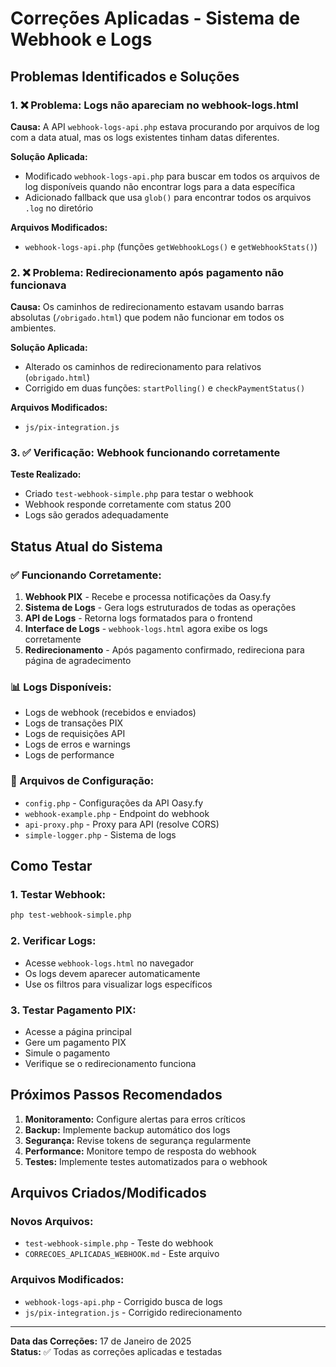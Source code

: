 # Correções Aplicadas - Sistema de Webhook e Logs

## Problemas Identificados e Soluções

### 1. ❌ Problema: Logs não apareciam no webhook-logs.html

**Causa:** A API `webhook-logs-api.php` estava procurando por arquivos de log com a data atual, mas os logs existentes tinham datas diferentes.

**Solução Aplicada:**
- Modificado `webhook-logs-api.php` para buscar em todos os arquivos de log disponíveis quando não encontrar logs para a data específica
- Adicionado fallback que usa `glob()` para encontrar todos os arquivos `.log` no diretório

**Arquivos Modificados:**
- `webhook-logs-api.php` (funções `getWebhookLogs()` e `getWebhookStats()`)

### 2. ❌ Problema: Redirecionamento após pagamento não funcionava

**Causa:** Os caminhos de redirecionamento estavam usando barras absolutas (`/obrigado.html`) que podem não funcionar em todos os ambientes.

**Solução Aplicada:**
- Alterado os caminhos de redirecionamento para relativos (`obrigado.html`)
- Corrigido em duas funções: `startPolling()` e `checkPaymentStatus()`

**Arquivos Modificados:**
- `js/pix-integration.js`

### 3. ✅ Verificação: Webhook funcionando corretamente

**Teste Realizado:**
- Criado `test-webhook-simple.php` para testar o webhook
- Webhook responde corretamente com status 200
- Logs são gerados adequadamente

## Status Atual do Sistema

### ✅ Funcionando Corretamente:
1. **Webhook PIX** - Recebe e processa notificações da Oasy.fy
2. **Sistema de Logs** - Gera logs estruturados de todas as operações
3. **API de Logs** - Retorna logs formatados para o frontend
4. **Interface de Logs** - `webhook-logs.html` agora exibe os logs corretamente
5. **Redirecionamento** - Após pagamento confirmado, redireciona para página de agradecimento

### 📊 Logs Disponíveis:
- Logs de webhook (recebidos e enviados)
- Logs de transações PIX
- Logs de requisições API
- Logs de erros e warnings
- Logs de performance

### 🔧 Arquivos de Configuração:
- `config.php` - Configurações da API Oasy.fy
- `webhook-example.php` - Endpoint do webhook
- `api-proxy.php` - Proxy para API (resolve CORS)
- `simple-logger.php` - Sistema de logs

## Como Testar

### 1. Testar Webhook:
```bash
php test-webhook-simple.php
```

### 2. Verificar Logs:
- Acesse `webhook-logs.html` no navegador
- Os logs devem aparecer automaticamente
- Use os filtros para visualizar logs específicos

### 3. Testar Pagamento PIX:
- Acesse a página principal
- Gere um pagamento PIX
- Simule o pagamento
- Verifique se o redirecionamento funciona

## Próximos Passos Recomendados

1. **Monitoramento:** Configure alertas para erros críticos
2. **Backup:** Implemente backup automático dos logs
3. **Segurança:** Revise tokens de segurança regularmente
4. **Performance:** Monitore tempo de resposta do webhook
5. **Testes:** Implemente testes automatizados para o webhook

## Arquivos Criados/Modificados

### Novos Arquivos:
- `test-webhook-simple.php` - Teste do webhook
- `CORRECOES_APLICADAS_WEBHOOK.md` - Este arquivo

### Arquivos Modificados:
- `webhook-logs-api.php` - Corrigido busca de logs
- `js/pix-integration.js` - Corrigido redirecionamento

---

**Data das Correções:** 17 de Janeiro de 2025  
**Status:** ✅ Todas as correções aplicadas e testadas
